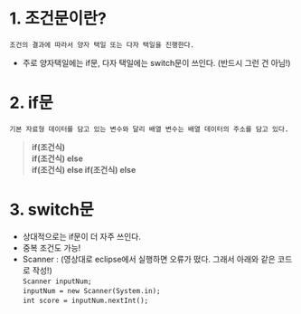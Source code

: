 # 1. 조건문이란?

	조건의 결과에 따라서 양자 택일 또는 다자 택일을 진행한다.

* 주로 양자택일에는 if문, 다자 택일에는 switch문이 쓰인다. (반드시 그런 건 아님!) 
   

# 2. if문

	기본 자료형 데이터를 담고 있는 변수와 달리 배열 변수는 배열 데이터의 주소를 담고 있다.
	
>**if(조건식)**    
>**if(조건식) else**    
>**if(조건식) else if(조건식) else**


# 3. switch문

* 상대적으로는 if문이 더 자주 쓰인다.
* 중복 조건도 가능!  
* Scanner :  (영상대로 eclipse에서 실행하면 오류가 떴다. 그래서 아래와 같은 코드로 작성!)   
`Scanner inputNum;`    
`inputNum = new Scanner(System.in);`   
`int score = inputNum.nextInt();`

